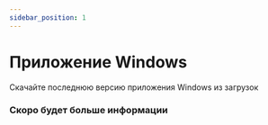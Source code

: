 ```yaml
---
sidebar_position: 1
---
```


# Приложение Windows

Скачайте последнюю версию приложения Windows из загрузок

### Скоро будет больше информации
